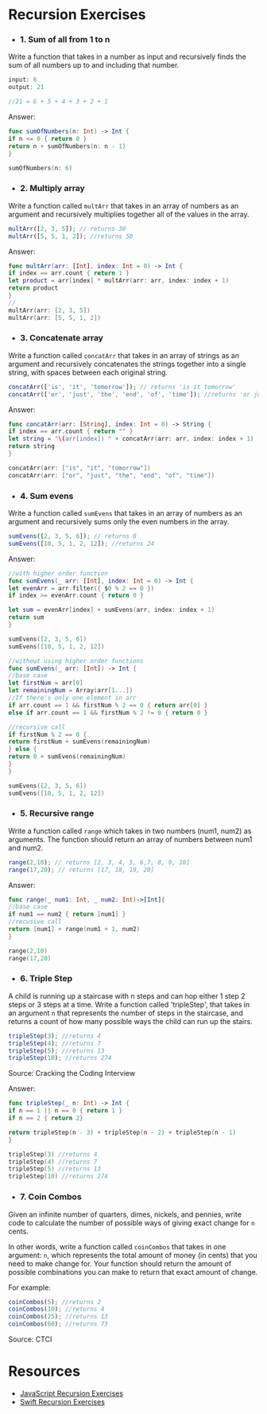 # Recursion Exercises

- ### 1. Sum of all from 1 to n

Write a function that takes in a number as input and recursively finds the sum of all numbers up to and including that number.

```js
input: 6
output: 21

//21 = 6 + 5 + 4 + 3 + 2 + 1
```
Answer:
```swift
func sumOfNumbers(n: Int) -> Int {
if n <= 0 { return 0 }
return n + sumOfNumbers(n: n - 1)
}

sumOfNumbers(n: 6)
```

- ### 2. Multiply array

Write a function called `multArr` that takes in an array of numbers as an argument and recursively multiplies together all of the values in the array.

```js
multArr([2, 3, 5]); // returns 30
multArr([5, 5, 1, 2]); //returns 50
```
Answer:
```swift
func multArr(arr: [Int], index: Int = 0) -> Int {
if index == arr.count { return 1 }
let product = arr[index] * multArr(arr: arr, index: index + 1)
return product
}
//
multArr(arr: [2, 3, 5])
multArr(arr: [5, 5, 1, 2])
```

- ### 3. Concatenate array

Write a function called `concatArr` that takes in an array of strings as an argument and recursively concatenates the strings together into a single string, with spaces between each original string.

```js
concatArr(['is', 'it', 'tomorrow']); // returns 'is it tomorrow'
concatArr(['or', 'just', 'the', 'end', 'of', 'time']); //returns 'or just the end of time'
```

Answer:
```swift
func concatArr(arr: [String], index: Int = 0) -> String {
if index == arr.count { return "" }
let string = "\(arr[index]) " + concatArr(arr: arr, index: index + 1)
return string
}

concatArr(arr: ["is", "it", "tomorrow"])
concatArr(arr: ["or", "just", "the", "end", "of", "time"])
```

- ### 4. Sum evens

Write a function called `sumEvens` that takes in an array of numbers as an argument and recursively sums only the even numbers in the array.

```js
sumEvens([2, 3, 5, 6]); // returns 8
sumEvens([10, 5, 1, 2, 12]); //returns 24
```
Answer:
```swift
//with higher order function
func sumEvens(_ arr: [Int], index: Int = 0) -> Int {
let evenArr = arr.filter({ $0 % 2 == 0 })
if index >= evenArr.count { return 0 }

let sum = evenArr[index] + sumEvens(arr, index: index + 1)
return sum
}

sumEvens([2, 3, 5, 6])
sumEvens([10, 5, 1, 2, 12])

//without using higher order functions
func sumEvens(_ arr: [Int]) -> Int {
//base case
let firstNum = arr[0]
let remainingNum = Array(arr[1...])
//If there's only one element in arr
if arr.count == 1 && firstNum % 2 == 0 { return arr[0] }
else if arr.count == 1 && firstNum % 2 != 0 { return 0 }

//recursive call
if firstNum % 2 == 0 {
return firstNum + sumEvens(remainingNum)
} else {
return 0 + sumEvens(remainingNum)
}
}

sumEvens([2, 3, 5, 6])
sumEvens([10, 5, 1, 2, 12])
```

- ### 5. Recursive range

Write a function called `range` which takes in two numbers (num1, num2) as arguments. The function should return an array of numbers between num1 and num2.

```js
range(2,10); // returns [2, 3, 4, 5, 6,7, 8, 9, 10]
range(17,20); // returns [17, 18, 19, 20]
```
Answer:
```swift
func range(_ num1: Int, _ num2: Int)->[Int]{
//base case
if num1 == num2 { return [num1] }
//recusive call
return [num1] + range(num1 + 1, num2)
}

range(2,10)
range(17,20)
```

- ### 6. Triple Step

A child is running up a staircase with n steps and can hop either 1 step 2 steps or 3 steps at a time. Write a function called 'tripleStep', that takes in an argument `n` that represents the number of steps in the staircase, and returns a count of how many possible ways the child can run up the stairs.

```js
tripleStep(3); //returns 4
tripleStep(4); //returns 7
tripleStep(5); //returns 13
tripleStep(10); //returns 274
```

Source: Cracking the Coding Interview

Answer:
```swift
func tripleStep(_ n: Int) -> Int {
if n == 1 || n == 0 { return 1 }
if n == 2 { return 2}

return tripleStep(n - 3) + tripleStep(n - 2) + tripleStep(n - 1)
}

tripleStep(3) //returns 4
tripleStep(4) //returns 7
tripleStep(5) //returns 13
tripleStep(10) //returns 274
```


- ### 7. Coin Combos

Given an infinite number of quarters, dimes, nickels, and pennies, write code to calculate the number of possible ways of giving exact change for `n` cents.

In other words, write a function called `coinCombos` that takes in one argument: `n`, which represents the total amount of money (in cents) that you need to make change for. Your function should return the amount of possible combinations you can make to return that exact amount of change.

For example:
```js
coinCombos(5); //returns 2
coinCombos(10); //returns 4
coinCombos(25); //returns 13
coinCombos(60); //returns 73
```

Source: CTCI

# Resources
- [JavaScript Recursion Exercises](http://www.w3resource.com/javascript-exercises/javascript-recursion-functions-exercises.php)
- [Swift Recursion Exercises](https://www.weheartswift.com/recursion/)
